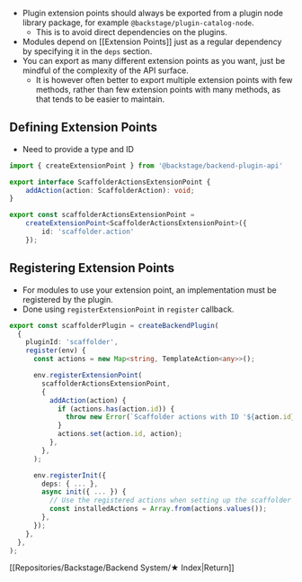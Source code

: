 - Plugin extension points should always be exported from a plugin node library package, for example `@backstage/plugin-catalog-node`.
	- This is to avoid direct dependencies on the plugins.
- Modules depend on [[Extension Points]] just as a regular dependency by specifying it in the `deps` section.
- You can export as many different extension points as you want, just be mindful of the complexity of the API surface.
	- It is however often better to export multiple extension points with few methods, rather than few extension points with many methods, as that tends to be easier to maintain.


## Defining Extension Points
- Need to provide a type and ID

```ts
import { createExtensionPoint } from '@backstage/backend-plugin-api'

export interface ScaffolderActionsExtensionPoint {
	addAction(action: ScaffolderAction): void;
}

export const scaffolderActionsExtensionPoint = 
	createExtensionPoint<ScaffolderActionsExtensionPoint>({
		id: 'scaffolder.action'
	});
```

## Registering Extension Points
- For modules to use your extension point, an implementation must be registered by the plugin.
- Done using `registerExtensionPoint` in `register` callback.

```ts
export const scaffolderPlugin = createBackendPlugin(
  {
    pluginId: 'scaffolder',
    register(env) {
      const actions = new Map<string, TemplateAction<any>>();

      env.registerExtensionPoint(
        scaffolderActionsExtensionPoint,
        {
          addAction(action) {
            if (actions.has(action.id)) {
              throw new Error(`Scaffolder actions with ID '${action.id}' has already been installed`);
            }
            actions.set(action.id, action);
          },
        },
      );

      env.registerInit({
        deps: { ... },
        async init({ ... }) {
          // Use the registered actions when setting up the scaffolder ...
          const installedActions = Array.from(actions.values());
        },
      });
    },
  },
);
```

[[Repositories/Backstage/Backend System/★ Index|Return]]